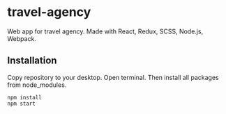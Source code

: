 # travel-agency

Web app for travel agency. Made with React, Redux, SCSS, Node.js, Webpack. 

## Installation

Copy repository to your desktop. Open terminal. Then install all packages from node_modules.
```
npm install
npm start
```

